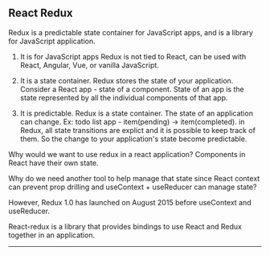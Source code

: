 React Redux
------------

Redux is a predictable state container for JavaScript apps, and is a library for JavaScript application.

1. It is for JavaScript apps
Redux is not tied to React, can be used with React, Angular, Vue, or vanilla JavaScript.

2. It is a state container. 
Redux stores the state of your application. Consider a React app - state of a component. State of an app is the state represented by all the individual components of that app.

3. It is predictable.
Redux is a state container. The state of an application can change. Ex: todo list app - item(pending) -> item(completed). in Redux, all state transitions are explict and it is possible to keep track of them. So the change to your application's state become predictable.

Why would we want to use redux in a react application?
Components in React have their own state.

Why do we need another tool to help manage that state since React context can prevent prop drilling and useContext + useReducer can manage state?

However, Redux 1.0 has launched on August 2015 before useContext and useReducer.

React-redux is a library that provides bindings to use React and Redux together in an application.

----------------------------------------------------------------------------------------------------


